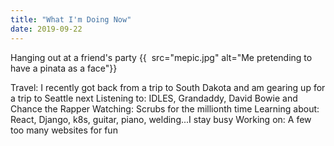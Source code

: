 ```yaml
---
title: "What I'm Doing Now"
date: 2019-09-22
---
```


Hanging out at a friend's party
{{ <img> src="mepic.jpg" alt="Me pretending to have a pinata as a face"}}

Travel: I recently got back from a trip to South Dakota and am gearing up for a trip to Seattle next
Listening to: IDLES, Grandaddy, David Bowie and Chance the Rapper
Watching: Scrubs for the millionth time
Learning about: React, Django, k8s, guitar, piano, welding...I stay busy
Working on: A few too many websites for fun
